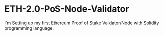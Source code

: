 # ETH-2.0-PoS-Node-Validator
I'm Setting up my first Ethereum Proof of Stake Validator/Node with Solidity programming language.
